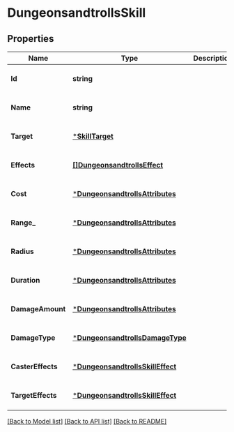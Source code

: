 # DungeonsandtrollsSkill

## Properties
Name | Type | Description | Notes
------------ | ------------- | ------------- | -------------
**Id** | **string** |  | [optional] [default to null]
**Name** | **string** |  | [optional] [default to null]
**Target** | [***SkillTarget**](SkillTarget.md) |  | [optional] [default to null]
**Effects** | [**[]DungeonsandtrollsEffect**](dungeonsandtrollsEffect.md) |  | [optional] [default to null]
**Cost** | [***DungeonsandtrollsAttributes**](dungeonsandtrollsAttributes.md) |  | [optional] [default to null]
**Range_** | [***DungeonsandtrollsAttributes**](dungeonsandtrollsAttributes.md) |  | [optional] [default to null]
**Radius** | [***DungeonsandtrollsAttributes**](dungeonsandtrollsAttributes.md) |  | [optional] [default to null]
**Duration** | [***DungeonsandtrollsAttributes**](dungeonsandtrollsAttributes.md) |  | [optional] [default to null]
**DamageAmount** | [***DungeonsandtrollsAttributes**](dungeonsandtrollsAttributes.md) |  | [optional] [default to null]
**DamageType** | [***DungeonsandtrollsDamageType**](dungeonsandtrollsDamageType.md) |  | [optional] [default to null]
**CasterEffects** | [***DungeonsandtrollsSkillEffect**](dungeonsandtrollsSkillEffect.md) |  | [optional] [default to null]
**TargetEffects** | [***DungeonsandtrollsSkillEffect**](dungeonsandtrollsSkillEffect.md) |  | [optional] [default to null]

[[Back to Model list]](../README.md#documentation-for-models) [[Back to API list]](../README.md#documentation-for-api-endpoints) [[Back to README]](../README.md)

